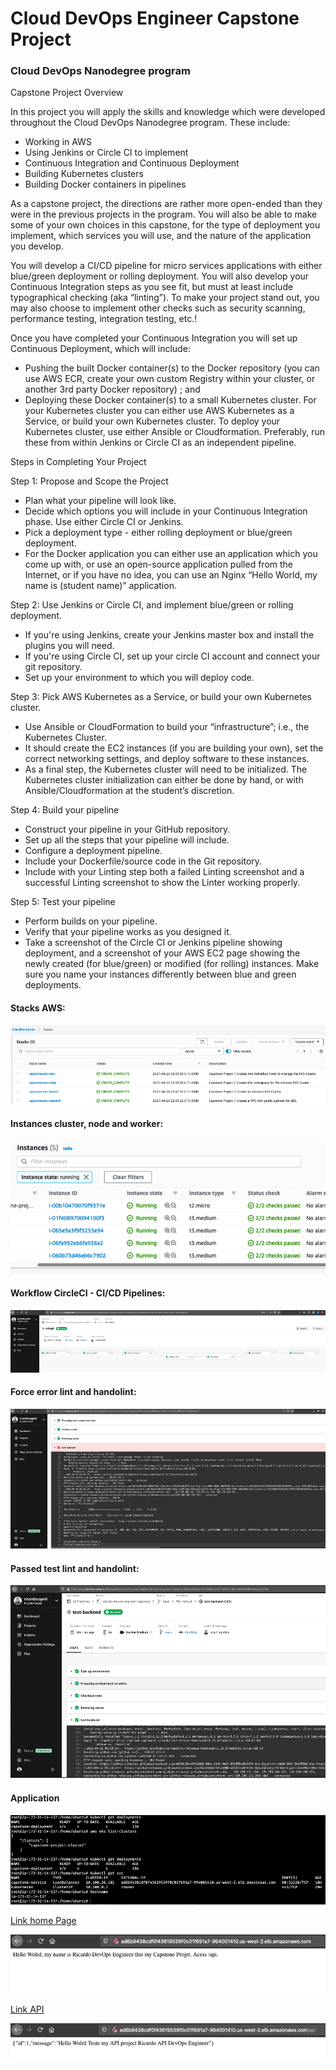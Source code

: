 # Cloud DevOps Engineer Capstone Project
### Cloud DevOps Nanodegree program
</p>

Capstone Project Overview

In this project you will apply the skills and knowledge which were developed throughout the Cloud DevOps Nanodegree program. These include:

- Working in AWS
- Using Jenkins or Circle CI to implement
- Continuous Integration and Continuous Deployment
- Building Kubernetes clusters
- Building Docker containers in pipelines

As a capstone project, the directions are rather more open-ended than they were in the previous projects in the program. You will also be able to make some of your own choices in this capstone, for the type of deployment you implement, which services you will use, and the nature of the application you develop.

You will develop a CI/CD pipeline for micro services applications with either blue/green deployment or rolling deployment. You will also develop your Continuous Integration steps as you see fit, but must at least include typographical checking (aka “linting”). To make your project stand out, you may also choose to implement other checks such as security scanning, performance testing, integration testing, etc.!

Once you have completed your Continuous Integration you will set up Continuous Deployment, which will include:

- Pushing the built Docker container(s) to the Docker repository (you can use AWS ECR, create your own custom Registry within your cluster, or another 3rd party Docker repository) ; and
- Deploying these Docker container(s) to a small Kubernetes cluster. For your Kubernetes cluster you can either use AWS Kubernetes as a Service, or build your own Kubernetes cluster. To deploy your Kubernetes cluster, use either Ansible or Cloudformation. Preferably, run these from within Jenkins or Circle CI as an independent pipeline.

Steps in Completing Your Project

Step 1: Propose and Scope the Project

- Plan what your pipeline will look like.
- Decide which options you will include in your Continuous Integration phase. Use either Circle CI or Jenkins.
- Pick a deployment type - either rolling deployment or blue/green deployment.
- For the Docker application you can either use an application which you come up with, or use an open-source application pulled from the Internet, or if you have no idea, you can use an Nginx “Hello World, my name is (student name)” application.

Step 2: Use Jenkins or Circle CI, and implement blue/green or rolling deployment.

- If you're using Jenkins, create your Jenkins master box and install the plugins you will need.
- If you're using Circle CI, set up your circle CI account and connect your git repository.
- Set up your environment to which you will deploy code.

Step 3: Pick AWS Kubernetes as a Service, or build your own Kubernetes cluster.

- Use Ansible or CloudFormation to build your “infrastructure”; i.e., the Kubernetes Cluster.
- It should create the EC2 instances (if you are building your own), set the correct networking settings, and deploy software to these instances.
- As a final step, the Kubernetes cluster will need to be initialized. The Kubernetes cluster initialization can either be done by hand, or with Ansible/Cloudformation at the student’s discretion.

Step 4: Build your pipeline

- Construct your pipeline in your GitHub repository.
- Set up all the steps that your pipeline will include.
- Configure a deployment pipeline.
- Include your Dockerfile/source code in the Git repository.
- Include with your Linting step both a failed Linting screenshot and a successful Linting screenshot to show the Linter working properly.

Step 5: Test your pipeline

- Perform builds on your pipeline.
- Verify that your pipeline works as you designed it.
- Take a screenshot of the Circle CI or Jenkins pipeline showing deployment, and a screenshot of your AWS EC2 page showing the newly created (for blue/green) or modified (for rolling) instances. Make sure you name your instances differently between blue and green deployments.

#### Stacks AWS:
![screenshots](./screenshots/stack_cloudformation.png)

#### Instances cluster, node and worker:

![screenshots](./screenshots/work_node.png)

#### Workflow CircleCI - CI/CD Pipelines:

![screenshots](./screenshots/workflow_ci_cd.png)

#### Force error lint and handolint:

![screenshots](./screenshots/error_lint.png)

#### Passed test lint and handolint:

![screenshots](./screenshots/passed_lint.png)

#### Application

![screenshots](./screenshots/get_cluster_eks_service.png)

[Link home Page](http://ad6b9438cdf0f43619539f0c01f691a7-994001410.us-west-2.elb.amazonaws.com)

![screenshots](./screenshots/app_home.png)

[Link API](http://ad6b9438cdf0f43619539f0c01f691a7-994001410.us-west-2.elb.amazonaws.com/api)

![screenshots](./screenshots/app_api.png)

